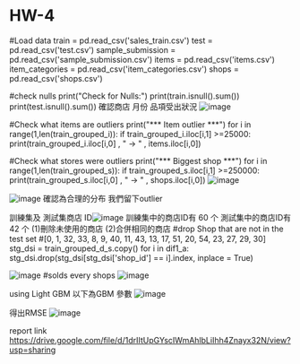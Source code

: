 # HW-4

#Load data 
train = pd.read_csv('sales_train.csv')
test = pd.read_csv('test.csv')
sample_submission = pd.read_csv('sample_submission.csv')
items = pd.read_csv('items.csv')
item_categories = pd.read_csv('item_categories.csv')
shops = pd.read_csv('shops.csv')

#check nulls
print("Check for Nulls:")
print(train.isnull().sum())
print(test.isnull().sum())
確認商店 月份  品項受出狀況
![image](https://user-images.githubusercontent.com/73217181/121851705-04054080-cd21-11eb-9733-b3183e52e1f1.png)

#Check what items are outliers
print("*** Item outlier ***")
for i in range(1,len(train_grouped_i)):
    if train_grouped_i.iloc[i,1] >=25000: 
        print(train_grouped_i.iloc[i,0] , " -> " , items.iloc[i,0])

#Check what stores were outliers
print("*** Biggest shop ***")
for i in range(1,len(train_grouped_s)):
    if train_grouped_s.iloc[i,1] >=250000: 
        print(train_grouped_s.iloc[i,0] , " -> " , shops.iloc[i,0])
![image](https://user-images.githubusercontent.com/73217181/121851281-82adae00-cd20-11eb-97bc-b803fc0b0127.png)

![image](https://user-images.githubusercontent.com/73217181/121851301-86d9cb80-cd20-11eb-90b5-a9b7564c2937.png)
確認為合理的分布  我們留下outlier

訓練集及 測試集商店  ID![image](https://user-images.githubusercontent.com/73217181/121851377-9c4ef580-cd20-11eb-9508-a099564830f5.png)
訓練集中的商店ID有 60 个 
測試集中的商店ID有 42 个
(1)刪除未使用的商店
(2)合併相同的商店
#drop Shop that are not in the test set
#[0, 1, 32, 33, 8, 9, 40, 11, 43, 13, 17, 51, 20, 54, 23, 27, 29, 30]
stg_dsi = train_grouped_d_s.copy()
for i in dif1_a:
    stg_dsi.drop(stg_dsi[stg_dsi['shop_id'] == i].index, inplace = True)
    

![image](https://user-images.githubusercontent.com/73217181/121851457-bd174b00-cd20-11eb-83a4-f5edbc6d03a5.png)
#solds every shops
![image](https://user-images.githubusercontent.com/73217181/121851590-e506ae80-cd20-11eb-9765-6a724a6ad3f5.png)

using  Light GBM
以下為GBM 參數
![image](https://user-images.githubusercontent.com/73217181/121851811-2dbe6780-cd21-11eb-8a0b-f6a6018c3fb5.png)

得出RMSE
![image](https://user-images.githubusercontent.com/73217181/121851835-357e0c00-cd21-11eb-9017-fd89ba080a55.png)


 report link
https://drive.google.com/file/d/1drIItUpGYscIWmAhlbLiIhh4Znayx32N/view?usp=sharing
